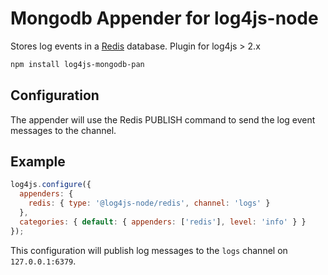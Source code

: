 # Mongodb Appender for log4js-node

Stores log events in a [Redis](https://redis.io) database. Plugin for log4js > 2.x
```bash
npm install log4js-mongodb-pan
```

## Configuration

The appender will use the Redis PUBLISH command to send the log event messages to the channel.

## Example

```javascript
log4js.configure({
  appenders: {
    redis: { type: '@log4js-node/redis', channel: 'logs' }
  },
  categories: { default: { appenders: ['redis'], level: 'info' } }
});
```

This configuration will publish log messages to the `logs` channel on `127.0.0.1:6379`.
